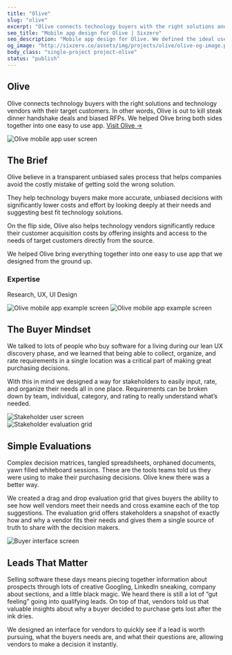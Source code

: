 ```yaml
---
title: "Olive"
slug: "olive"
excerpt: "Olive connects technology buyers with the right solutions and technology vendors with their target customers. In other words, Olive is out to kill steak dinner handshake deals and biased RFPs. We helped Olive bring both sides together into one easy to use app."
seo_title: "Mobile app design for Olive | Sixzero"
seo_description: "Mobile app design for Olive. We defined the ideal user experience through research and designed a way for app users to organize their needs all in one place."
og_image: "http://sixzero.co/assets/img/projects/olive/olive-og-image.png"
body_class: "single-project project-olive"
status: "publish"
---
```


<section class="project-header">
  <div class="project-header_copy">
    <h1>Olive</h1>
    <p class="h6">Olive connects technology buyers with the right solutions and technology vendors with their target customers. In other words, Olive is out to kill steak dinner handshake deals and biased RFPs. We helped Olive bring both sides together into one easy to use app. <a href="https://olive.app/" target="_blank" rel="noreferrer">Visit&nbsp;Olive&nbsp;→</a></p>
  </div>
</section>

<section class="project-content project-content--bottom-border">
  <div class="project-content_image project-content_image--full-width">
    <img src="/images/projects/olive/olive-fraudfinder.png" alt="Olive mobile app user screen" />
  </div>
</section>

<section class="project-content project-content--ipads">
  <div class="project-content_copy">
    <h2 class="h4">The Brief</h2>
    <p>Olive believe in a transparent unbiased sales process that helps companies avoid the costly mistake of getting sold the wrong solution.</p>
    <p>They help technology buyers make more accurate, unbiased decisions with significantly lower costs and effort by looking deeply at their needs and suggesting best fit technology solutions.</p>
    <p>On the flip side, Olive also helps technology vendors significantly reduce their customer acquisition costs by offering insights and access to the needs of target customers directly from the source.</p>
    <p>We helped Olive bring everything together into one easy to use app that we designed from the ground up.</p>
    <div class="project-expertise">
      <h3 class="accent accent--grey-normal">Expertise</h3>
      <p>Research, UX, UI Design</p>
    </div>
  </div>
  <div class="project-ipads">
    <img src="/images/projects/olive/olive-ipad-left.png" alt="Olive mobile app example screen" />
    <img src="/images/projects/olive/olive-ipad-right.png" alt="Olive mobile app example screen" />
  </div>
</section>

<section class="project-content">
  <div class="project-content_copy">
    <h2 class="h4">The Buyer Mindset</h2>
    <p>We talked to lots of people who buy software for a living during our lean UX discovery phase, and we learned that being able to collect, organize, and rate requirements in a single location was a critical part of making great purchasing decisions.</p>
    <p>With this in mind we designed a way for stakeholders to easily input, rate, and organize their needs all in one place. Requirements can be broken down by team, individual, category, and rating to really understand what’s needed.</p>
  </div>
  <div class="project-content_image project-content_image--full-width">
    <img src="/images/projects/olive/olive-buyer-mindset.png" alt="Stakeholder user screen" />
  </div>
</section>

<section class="ping-pong ping-pong--image-left">
  <div class="ping-pong_image">
    <img src="/images/projects/olive/olive-simple-evaluations.png" alt="Stakeholder evaluation grid" />
  </div>
  <div class="ping-pong_copy">
    <h2 class="h4">Simple Evaluations</h2>
    <p>Complex decision matrices, tangled spreadsheets, orphaned documents, yawn filled whiteboard sessions. These are the tools teams told us they were using to make their purchasing decisions. Olive knew there was a better way.</p>
    <p>We created a drag and drop evaluation grid that gives buyers the ability to see how well vendors meet their needs and cross examine each of the top suggestions. The evaluation grid offers stakeholders a snapshot of exactly how and why a vendor fits their needs and gives them a single source of truth to share with the decision makers.</p>
  </div>
</section>

<section class="ping-pong ping-pong--image-right">
  <div class="ping-pong_image">
    <img src="/images/projects/olive/olive-leads-that-matter.png" alt="Buyer interface screen" />
  </div>
  <div class="ping-pong_copy">
    <h2 class="h4">Leads That Matter</h2>
    <p>Selling software these days means piecing together information about prospects through lots of creative Googling, LinkedIn sneaking, company about sections, and a little black magic. We heard there is still a lot of “gut feeling” going into qualifying leads. On top of that, vendors told us that valuable insights about why a buyer decided to purchase gets lost after the ink dries.</p>
    <p>We designed an interface for vendors to quickly see if a lead is worth pursuing, what the buyers needs are, and what their questions are, allowing vendors to make a decision it instantly.</p>
  </div>
</section>